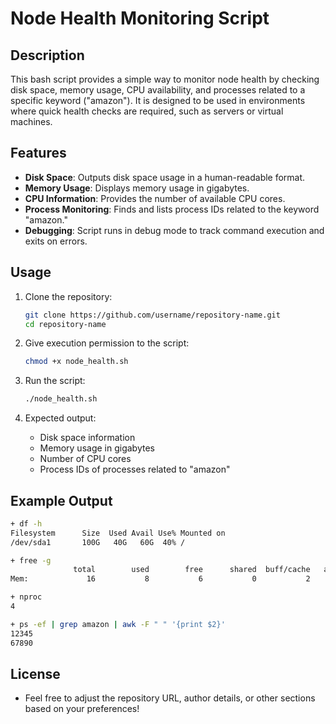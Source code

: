 # Node Health Monitoring Script

## Description
This bash script provides a simple way to monitor node health by checking disk space, memory usage, CPU availability, and processes related to a specific keyword ("amazon"). It is designed to be used in environments where quick health checks are required, such as servers or virtual machines.

## Features
- **Disk Space**: Outputs disk space usage in a human-readable format.
- **Memory Usage**: Displays memory usage in gigabytes.
- **CPU Information**: Provides the number of available CPU cores.
- **Process Monitoring**: Finds and lists process IDs related to the keyword "amazon."
- **Debugging**: Script runs in debug mode to track command execution and exits on errors.

## Usage

1. Clone the repository:

    ```bash
    git clone https://github.com/username/repository-name.git
    cd repository-name
    ```

2. Give execution permission to the script:

    ```bash
    chmod +x node_health.sh
    ```

3. Run the script:

    ```bash
    ./node_health.sh
    ```

4. Expected output:

    - Disk space information
    - Memory usage in gigabytes
    - Number of CPU cores
    - Process IDs of processes related to "amazon"

## Example Output

```bash
+ df -h
Filesystem      Size  Used Avail Use% Mounted on
/dev/sda1       100G   40G   60G  40% /

+ free -g
              total        used        free      shared  buff/cache   available
Mem:             16           8           6           0           2           6

+ nproc
4

+ ps -ef | grep amazon | awk -F " " '{print $2}'
12345
67890
````
## License

- Feel free to adjust the repository URL, author details, or other sections based on your preferences!


